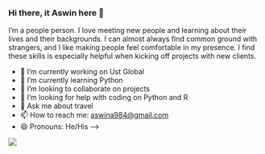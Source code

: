 ### Hi there, it Aswin here 👋

I’m a people person. I love meeting new people and learning about their lives and their backgrounds. 
I can almost always find common ground with strangers, and I like making people feel comfortable in my presence. 
I find these skills is especially helpful when kicking off projects with new clients.

- 🔭 I’m currently working on Ust Global
- 🌱 I’m currently learning Python
- 👯 I’m looking to collaborate on projects
- 🤔 I’m looking for help with coding on Python and R
- 💬 Ask me about travel
- 📫 How to reach me: aswina984@gmail.com
- 😄 Pronouns: He/His
-->

<img src="https://github-readme-stats.vercel.app/api?username=me-aswin&&show_icons=true&title_color=ffffff&icon_color=bb2acf&text_color=daf7dc&bg_color=151515">

